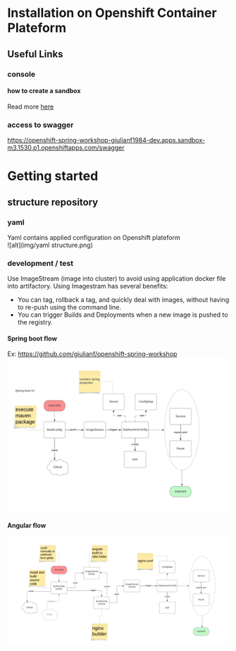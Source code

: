 # Installation on Openshift Container Plateform
## Useful Links
### console
#### how to create a sandbox
Read more [here](./Sandbox.md) 

### access to swagger  
https://openshift-spring-workshop-giulianf1984-dev.apps.sandbox-m3.1530.p1.openshiftapps.com/swagger

# Getting started
## structure repository
  
### yaml
Yaml contains applied configuration on Openshift plateform  
  ![alt](img/yaml structure.png)

### development / test
Use ImageStream (image into cluster) to avoid using application docker file into artifactory. 
Using Imagestram has several benefits: 
* You can tag, rollback a tag, and quickly deal with images, without having to re-push using the command line. 
* You can trigger Builds and Deployments when a new image is pushed to the registry.

#### Spring boot flow
Ex: https://github.com/giulianf/openshift-spring-workshop  
  ![alt](img/flow-spring-boot.png)
#### Angular flow
  ![alt](img/flow-angular.png)


